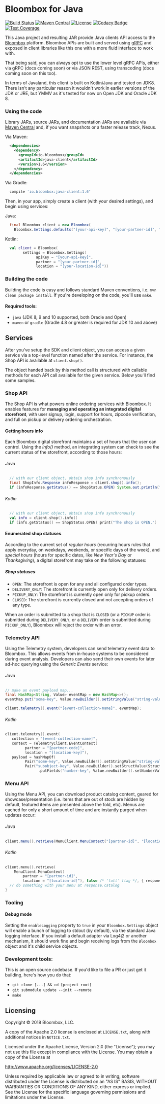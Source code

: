 # Bloombox for Java

[![Build Status](https://travis-ci.org/Bloombox/Java.svg?branch=master)](https://travis-ci.org/Bloombox/Java) [![Maven Central](https://img.shields.io/maven-central/v/io.bloombox/java-client.svg)](http://search.maven.org/#search%7Cgav%7C1%7Cg%3A%22io.bloombox%22%20AND%20a%3A%22java-client%22) [![License](https://img.shields.io/badge/License-Apache%202.0-blue.svg)](https://opensource.org/licenses/Apache-2.0) [![Codacy Badge](https://api.codacy.com/project/badge/Grade/e76289cfda1c44deb7fed137f504e164)](https://www.codacy.com/app/bloombox/Java?utm_source=github.com&amp;utm_medium=referral&amp;utm_content=Bloombox/Java&amp;utm_campaign=Badge_Grade) [![Test Coverage](https://api.codeclimate.com/v1/badges/97f47bd5c867f368414a/test_coverage)](https://codeclimate.com/github/Bloombox/Java/test_coverage)

This Java project and resulting JAR provide Java clients API access to the [Bloombox](https://bloombox.io) platform.
Bloombox APIs are built and served using [gRPC](https://grpc.io) and exposed in client libraries like this one with a
more fluid interface to work with.

That being said, you can always opt to use the lower level gRPC APIs, either via gRPC (docs coming soon) or via JSON
REST, using transcoding (docs coming soon on this too).

In terms of Javaland, this client is built on Kotlin/Java and tested on JDK8. There isn't any particular reason it
wouldn't work in earlier versions of the JDK or JRE, but YMMV as it's tested for now on Open JDK and Oracle JDK 8.


### Using the code

Library JARs, source JARs, and documentation JARs are available via [Maven Central](http://search.maven.org/#search%7Cgav%7C1%7Cg%3A%22io.bloombox%22%20AND%20a%3A%22java-client%22) and, if you want snapshots or a faster release track, Nexus.

Via Maven:
```xml
  <dependencies>
    <dependency>
      <groupId>io.bloombox</groupId>
      <artifactId>java-client</artifactId>
      <version>1.6</version>
    </dependency>
  </dependencies>
```

Via Gradle:
```gradle
  compile 'io.bloombox:java-client:1.6'
```

Then, in your app, simply create a client (with your desired settings), and begin using services:

Java:

```java
  final Bloombox client = new Bloombox(
    Bloombox.Settings.defaults("[your-api-key]", "[your-partner-id]", "[your-location-id]"))
```

Kotlin:
```kotlin
  val client = Bloombox(
        settings = Bloombox.Settings(
              apiKey = "[your-api-key]",
              partner = "[your-partner-id]",
              location = "[your-location-id]"))
```


### Building the code

Building the code is easy and follows standard Maven conventions, i.e. `mvn clean package install`.
If you're developing on the code, you'll use `make`.

#### Required tools:

- `java` (JDK 8, 9 and 10 supported, both Oracle and Open)
- `maven` or `gradle` (Gradle 4.8 or greater is required for JDK 10 and above)


## Services

After you've setup the SDK and client object, you can access a given service via a top-level function named after the
service. For instance, the Shop API is available at `client.shop()`.

The object handed back by this method call is structured with callable methods for each API call available for the given
service. Below you'll find some samples.


### Shop API

The Shop API is what powers online ordering services with Bloombox. It enables features for **managing and operating an
integrated digital storefront**, with user signup, login, support for hours, zipcode verification, and full on pickup or
delivery ordering orchestration.

#### Getting hours info

Each Bloombox digital storefront maintains a set of hours that the user can control. Using the *info()* method, an
integrating system can check to see the current status of the storefront, according to those hours:

###### Java
```java
  // with our client object, obtain shop info synchronously
  final ShopInfo.Response infoResponse = client.shop().info();
  if (infoResponse.getStatus() == ShopStatus.OPEN) System.out.println("The shop is OPEN.");
```

###### Kotlin
```kotlin
  // with our client object, obtain shop info synchronously
  val info = client.shop().info()
  if (info.getStatus() == ShopStatus.OPEN) print("The shop is OPEN.")
```

#### Enumerated shop statuses

According to the current set of _regular hours_ (recurring hours rules that apply everyday, on weekdays, weekends, or
specific days of the week), and _special hours_ (hours for specific dates, like _New Year's Day_ or _Thanksgiving_), a
digital storefront may take on the following statuses:

##### Shop statuses
- `OPEN`: The storefront is open for any and all configured order types.
- `DELIVERY_ONLY`: The storefront is currently open only for delivery orders.
- `PICKUP_ONLY`: The storefront is currently open only for pickup orders.
- `CLOSED`: The storefront is currently closed and not accepting orders of any type.

When an order is submitted to a shop that is `CLOSED` (or a `PICKUP` order is submitted during `DELIVERY_ONLY`, or a
`DELIVERY` order is submitted during `PICKUP_ONLY`), Bloombox will reject the order with an error.


### Telemetry API

Using the Telemetry system, developers can send telemetry event data to Bloombox. This allows events from in-house
systems to be considered during event analysis. Developers can also send their own events for later ad-hoc querying
using the *Generic Events* service:

###### Java
```java
// make an event payload map...
final HashMap<String, Value> eventMap = new HashMap<>();
eventMap.put("some-key", Value.newBuilder().setStringValue("string-value").build());

client.telemetry().event("[event-collection-name]", eventMap);
```

###### Kotlin
```kotlin
client.telemetry().event(
   collection = "[event-collection-name]",
   context = TelemetryClient.EventContext(
         partner = "[partner-code]",
         location = "[location-key]"),
   payload = hashMapOf(
         Pair("some-key", Value.newBuilder().setStringValue("string-value").build()),
         Pair("subobject-key", Value.newBuilder().setStructValue(Struct.newBuilder()
               .putFields("number-key", Value.newBuilder().setNumberValue(id).build())).build())))
```


### Menu API

Using the Menu API, you can download product catalog content, geared for showcase/presentation (i.e. items that are out of stock are hidden by default, featured items are presented above the fold, etc). Menus are cached for only a short amount of time and are instantly purged when updates occur:

###### Java
```java
client.menu().retrieve(MenuClient.MenuContext("[partner-id]", "[location-id]"));
```

###### Kotlin
```kotlin
client.menu().retrieve(
    MenuClient.MenuContext(
        partner = "[partner-id]",
        location = "[location-id]"), false /* 'full' flag */, { response ->
  // do something with your menu at response.catalog
}
```

### Tooling

#### Debug mode

Setting the `enableLogging` property to `true` in your `Bloombox.Settings` object will enable a bunch of logging to
stdout (by default), via the standard Java logging interface. If you install a default adapter via Log4j2 or another
mechanism, it should work fine and begin receiving logs from the `Bloombox` object and it's child service objects.


### Development tools:

This is an open source codebase. If you'd like to file a PR or just get it building, here's how you do that:

- `git clone [...] && cd [project root]`
- `git submodule update --init --remote`
- `make`


## Licensing

Copyright © 2018 Bloombox, LLC.

A copy of the Apache 2.0 license is enclosed at `LICENSE.txt`, along with
additional notices in `NOTICE.txt`.

Licensed under the Apache License, Version 2.0 (the "License");
you may not use this file except in compliance with the License.
You may obtain a copy of the License at

http://www.apache.org/licenses/LICENSE-2.0

Unless required by applicable law or agreed to in writing, software
distributed under the License is distributed on an "AS IS" BASIS,
WITHOUT WARRANTIES OR CONDITIONS OF ANY KIND, either express or implied.
See the License for the specific language governing permissions and
limitations under the License.

